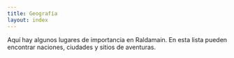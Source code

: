 ```yaml
---
title: Geografía
layout: index
---
```


Aquí hay algunos lugares de importancia en Raldamain. En esta lista pueden encontrar naciones, ciudades y sitios de aventuras.